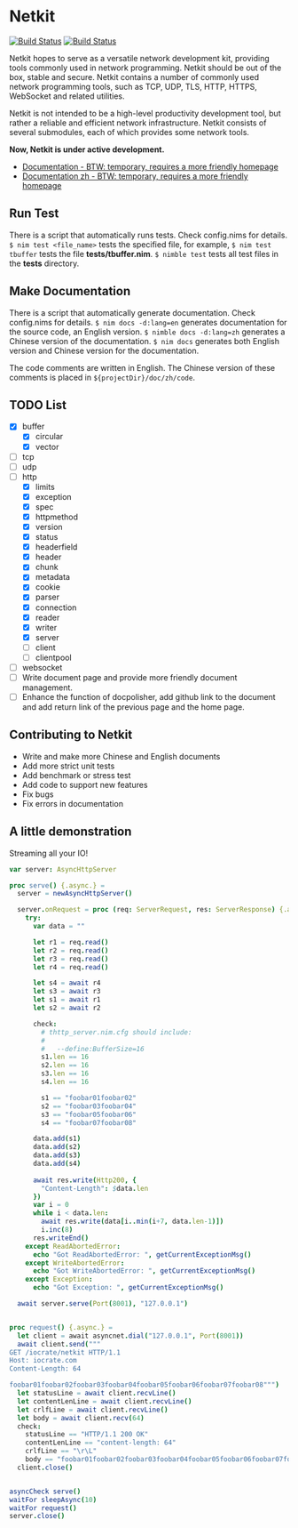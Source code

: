 Netkit 
==========

[![Build Status](https://travis-ci.org/iocrate/netkit.svg?branch=master)](https://travis-ci.org/iocrate/netkit)
[![Build Status](https://dev.azure.com/iocrate/netkit/_apis/build/status/iocrate.netkit?branchName=master)](https://dev.azure.com/iocrate/netkit/_build/latest?definitionId=1&branchName=master)

Netkit hopes to serve as a versatile network development kit, providing tools commonly used in network programming. Netkit should be out of the box, stable and secure. Netkit contains a number of commonly used network programming tools, such as TCP, UDP, TLS, HTTP, HTTPS, WebSocket and related utilities.

Netkit is not intended to be a high-level productivity development tool, but rather a reliable and efficient network infrastructure. Netkit consists of several submodules, each of which provides some network tools.

**Now, Netkit is under active development.**

- [Documentation - BTW: temporary, requires a more friendly homepage](https://iocrate.github.io/netkit.html)
- [Documentation zh - BTW: temporary, requires a more friendly homepage](https://iocrate.github.io/zh/netkit.html)

Run Test
---------

There is a script that automatically runs tests. Check config.nims for details. ``$ nim test <file_name>`` tests the specified file, for example, ``$ nim test tbuffer`` tests the file **tests/tbuffer.nim**. ``$ nimble test`` tests all test files in the **tests** directory.

Make Documentation
-------------------

There is a script that automatically generate documentation. Check config.nims for details. ``$ nim docs -d:lang=en`` generates documentation for the source code, an English version. ``$ nimble docs -d:lang=zh`` generates a Chinese version of the documentation. ``$ nim docs`` generates both English version and Chinese version for the documentation.

The code comments are written in English. The Chinese version of these comments is placed in ``${projectDir}/doc/zh/code``.

TODO List
-----------------------

- [x] buffer
    - [x] circular
    - [x] vector
- [ ] tcp
- [ ] udp
- [ ] http
    - [x] limits
    - [x] exception
    - [x] spec
    - [x] httpmethod
    - [x] version
    - [x] status
    - [x] headerfield
    - [x] header
    - [x] chunk
    - [x] metadata
    - [x] cookie
    - [x] parser
    - [x] connection
    - [x] reader
    - [x] writer
    - [x] server
    - [ ] client
    - [ ] clientpool
- [ ] websocket
- [ ] Write document page and provide more friendly document management.
- [ ] Enhance the function of docpolisher, add github link to the document and add return link of the previous page and the home page. 

Contributing to Netkit
-----------------------

- Write and make more Chinese and English documents
- Add more strict unit tests
- Add benchmark or stress test
- Add code to support new features
- Fix bugs
- Fix errors in documentation

A little demonstration
-----------------------

Streaming all your IO!

```nim
var server: AsyncHttpServer

proc serve() {.async.} = 
  server = newAsyncHttpServer()

  server.onRequest = proc (req: ServerRequest, res: ServerResponse) {.async.} =
    try:
      var data = ""

      let r1 = req.read()
      let r2 = req.read()
      let r3 = req.read()
      let r4 = req.read()

      let s4 = await r4
      let s3 = await r3
      let s1 = await r1
      let s2 = await r2

      check:
        # thttp_server.nim.cfg should include:
        #
        #   --define:BufferSize=16
        s1.len == 16
        s2.len == 16
        s3.len == 16
        s4.len == 16

        s1 == "foobar01foobar02"
        s2 == "foobar03foobar04"
        s3 == "foobar05foobar06"
        s4 == "foobar07foobar08"

      data.add(s1)
      data.add(s2)
      data.add(s3)
      data.add(s4)
      
      await res.write(Http200, {
        "Content-Length": $data.len
      })
      var i = 0
      while i < data.len:
        await res.write(data[i..min(i+7, data.len-1)])
        i.inc(8)
      res.writeEnd()
    except ReadAbortedError:
      echo "Got ReadAbortedError: ", getCurrentExceptionMsg()
    except WriteAbortedError:
      echo "Got WriteAbortedError: ", getCurrentExceptionMsg()
    except Exception:
      echo "Got Exception: ", getCurrentExceptionMsg()

  await server.serve(Port(8001), "127.0.0.1")


proc request() {.async.} = 
  let client = await asyncnet.dial("127.0.0.1", Port(8001))
  await client.send("""
GET /iocrate/netkit HTTP/1.1
Host: iocrate.com
Content-Length: 64

foobar01foobar02foobar03foobar04foobar05foobar06foobar07foobar08""")
  let statusLine = await client.recvLine()
  let contentLenLine = await client.recvLine()
  let crlfLine = await client.recvLine()
  let body = await client.recv(64)
  check:
    statusLine == "HTTP/1.1 200 OK"
    contentLenLine == "content-length: 64"
    crlfLine == "\r\L"
    body == "foobar01foobar02foobar03foobar04foobar05foobar06foobar07foobar08"
  client.close()


asyncCheck serve()
waitFor sleepAsync(10)
waitFor request()
server.close()
```

